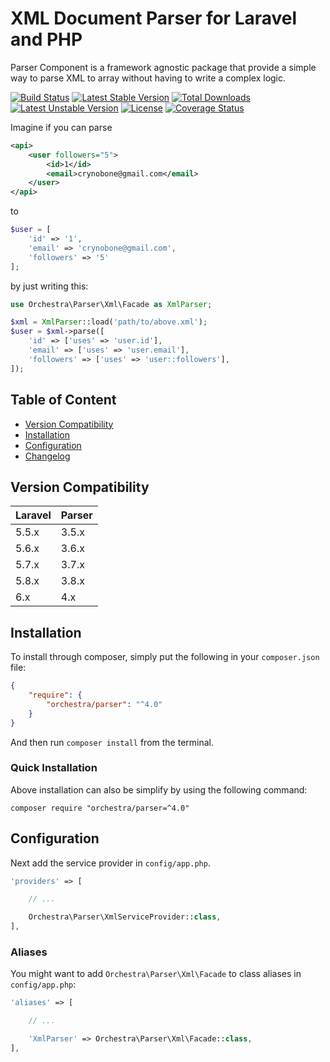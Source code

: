 XML Document Parser for Laravel and PHP
==============

Parser Component is a framework agnostic package that provide a simple way to parse XML to array without having to write a complex logic.

[![Build Status](https://travis-ci.org/orchestral/parser.svg?branch=4.x)](https://travis-ci.org/orchestral/parser)
[![Latest Stable Version](https://poser.pugx.org/orchestra/parser/version)](https://packagist.org/packages/orchestra/parser)
[![Total Downloads](https://poser.pugx.org/orchestra/parser/downloads)](https://packagist.org/packages/orchestra/parser)
[![Latest Unstable Version](https://poser.pugx.org/orchestra/parser/v/unstable)](//packagist.org/packages/orchestra/parser)
[![License](https://poser.pugx.org/orchestra/parser/license)](https://packagist.org/packages/orchestra/parser)
[![Coverage Status](https://coveralls.io/repos/github/orchestral/parser/badge.svg?branch=4.x)](https://coveralls.io/github/orchestral/parser?branch=4.x)

Imagine if you can parse

```xml
<api>
    <user followers="5">
        <id>1</id>
        <email>crynobone@gmail.com</email>
    </user>
</api>
```

to

```php
$user = [
    'id' => '1',
    'email' => 'crynobone@gmail.com',
    'followers' => '5'
];
```

by just writing this:

```php
use Orchestra\Parser\Xml\Facade as XmlParser;

$xml = XmlParser::load('path/to/above.xml');
$user = $xml->parse([
    'id' => ['uses' => 'user.id'],
    'email' => ['uses' => 'user.email'],
    'followers' => ['uses' => 'user::followers'],
]);
```

## Table of Content

* [Version Compatibility](#version-compatibility)
* [Installation](#installation)
* [Configuration](#configuration)
* [Changelog](https://github.com/orchestral/parser/releases)

## Version Compatibility

Laravel    | Parser
:----------|:----------
 5.5.x     | 3.5.x
 5.6.x     | 3.6.x
 5.7.x     | 3.7.x
 5.8.x     | 3.8.x
 6.x       | 4.x

## Installation

To install through composer, simply put the following in your `composer.json` file:

```json
{
    "require": {
        "orchestra/parser": "^4.0"
    }
}
```

And then run `composer install` from the terminal.

### Quick Installation

Above installation can also be simplify by using the following command:

    composer require "orchestra/parser=^4.0"

## Configuration

Next add the service provider in `config/app.php`.

```php
'providers' => [

    // ...

    Orchestra\Parser\XmlServiceProvider::class,
],
```

### Aliases

You might want to add `Orchestra\Parser\Xml\Facade` to class aliases in `config/app.php`:

```php
'aliases' => [

    // ...

    'XmlParser' => Orchestra\Parser\Xml\Facade::class,
],
```

